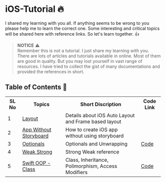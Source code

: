 # iOS-Tutorial :fire:
I shared my learning with you all. If anything seems to be wrong to you please help me to learn the correct one. Some interesting and critical topics will be shared here with reference links. So let's learn together. :+1:

> **NOTICE** :warning: <br>
>Remember this is not a tutorial. I just share my learning with you. There are lots of articles and tutorials available in online. Most of them are good in quality. But you may lost yourself in vast range of resources. I have tried to collect the gist of many documentations and provided the references in short.
>





## Table of Contents :rocket:
<center>

<table>
<tr>
<th> SL No</th>
<th> Topics </th>
<th> Short Discription </th>
<th> Code Link </th>
</tr>

<tr>
<td> 1 </td>
<td> <a href="https://github.com/shameem17/iOS-Tutorial/blob/master/Layouts.md" target="_blank"> Layout </a> </td>

<td> Details about iOS Auto Layout and Frame based layout </td>
<td> </td>
</tr>
<tr>
<td> 2 </td>
<td> <a href="https://github.com/shameem17/iOS-Tutorial/blob/master/AppWithoutStoryBoard.md" target="_blank"> App Without Storyboard </a> </td>

<td> How to create iOS app without using storyboard </td>
<td> </td>
</tr>

<tr>
<td> 3 </td>
<td> <a href="https://github.com/shameem17/iOS-Tutorial/blob/master/optional.md" target="_blank"> Optionals</a> </td>

<td> Optionals and Unwrapping </td>
<td> <a href="https://github.com/shameem17/Swift/blob/master/Optional/optional.swift" target="_blank"> Code </a> </td>
</tr>

<tr>
<td> 4 </td>
<td> <a href="https://github.com/shameem17/iOS-Tutorial/blob/master/Weak_Strong.md" target="_blank"> Weak Strong</a> </td>

<td> Strong Weak reference </td>
<td>  </td>
</tr>

<td> 5 </td>
<td> <a href="https://github.com/shameem17/iOS-Learning/blob/master/Swift%20OOP-Class-Struct.md" target="_blank"> Swift OOP - Class</a> </td>

<td> Class, Inheritance, Polimorphism, Access Modifiers </td>
<td> <a href="https://github.com/shameem17/Swift/tree/master/Class" target="_blank"> Code </a> </td>
</tr>

</table>
</center>
